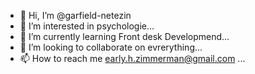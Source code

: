 - 👋 Hi, I’m @garfield-netezin
- 👀 I’m interested in psychologie...
- 🌱 I’m currently learning Front desk Developmend...
- 💞️ I’m looking to collaborate on evrerything...
- 📫 How to reach me early.h.zimmerman@gmail.com ...

<!---
garfield-netezin/garfield-netezin is a ✨ special ✨ repository because its `README.md` (this file) appears on your GitHub profile.
You can click the Preview link to take a look at your changes.
--->
